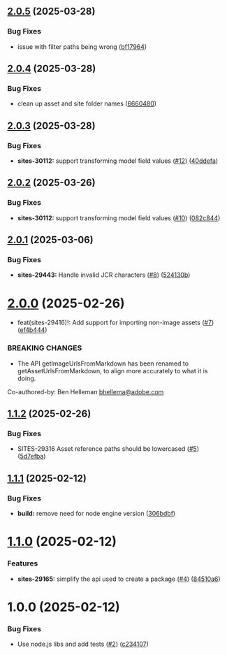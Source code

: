 ## [2.0.5](https://github.com/adobe/helix-importer-jcr-packaging/compare/v2.0.4...v2.0.5) (2025-03-28)


### Bug Fixes

* issue with filter paths being wrong ([bf17964](https://github.com/adobe/helix-importer-jcr-packaging/commit/bf1796403efe99c5df99ca58f2a273a3921cfd17))

## [2.0.4](https://github.com/adobe/helix-importer-jcr-packaging/compare/v2.0.3...v2.0.4) (2025-03-28)


### Bug Fixes

* clean up asset and site folder names ([6660480](https://github.com/adobe/helix-importer-jcr-packaging/commit/6660480f38823d785b9330e424f3055428afa69d))

## [2.0.3](https://github.com/adobe/helix-importer-jcr-packaging/compare/v2.0.2...v2.0.3) (2025-03-28)


### Bug Fixes

* **sites-30112:** support transforming model field values ([#12](https://github.com/adobe/helix-importer-jcr-packaging/issues/12)) ([40ddefa](https://github.com/adobe/helix-importer-jcr-packaging/commit/40ddefa53bc0c9bc318d0718c49da60e687ac138))

## [2.0.2](https://github.com/adobe/helix-importer-jcr-packaging/compare/v2.0.1...v2.0.2) (2025-03-26)


### Bug Fixes

* **sites-30112:** support transforming model field values ([#10](https://github.com/adobe/helix-importer-jcr-packaging/issues/10)) ([082c844](https://github.com/adobe/helix-importer-jcr-packaging/commit/082c84489dff628c4c51b02af2ab11de92cc50b8))

## [2.0.1](https://github.com/adobe/helix-importer-jcr-packaging/compare/v2.0.0...v2.0.1) (2025-03-06)


### Bug Fixes

* **sites-29443:** Handle invalid JCR characters ([#8](https://github.com/adobe/helix-importer-jcr-packaging/issues/8)) ([524130b](https://github.com/adobe/helix-importer-jcr-packaging/commit/524130be1147cd18c281aa3abf8bd4647160099f))

# [2.0.0](https://github.com/adobe/helix-importer-jcr-packaging/compare/v1.1.2...v2.0.0) (2025-02-26)


* feat(sites-29416)!: Add support for importing non-image assets ([#7](https://github.com/adobe/helix-importer-jcr-packaging/issues/7)) ([ef4b444](https://github.com/adobe/helix-importer-jcr-packaging/commit/ef4b444785280eeaf5bab42af3a41109e60bcf25))


### BREAKING CHANGES

* The API getImageUrlsFromMarkdown has been renamed to getAssetUrlsFromMarkdown, to align more accurately to what it is doing.

Co-authored-by: Ben Helleman <bhellema@adobe.com>

## [1.1.2](https://github.com/adobe/helix-importer-jcr-packaging/compare/v1.1.1...v1.1.2) (2025-02-26)


### Bug Fixes

* SITES-29316 Asset reference paths should be lowercased ([#5](https://github.com/adobe/helix-importer-jcr-packaging/issues/5)) ([5d7efba](https://github.com/adobe/helix-importer-jcr-packaging/commit/5d7efbae6a063a81e55649b6eec940e3f42471ba))

## [1.1.1](https://github.com/adobe/helix-importer-jcr-packaging/compare/v1.1.0...v1.1.1) (2025-02-12)


### Bug Fixes

* **build:** remove need for node engine version ([306bdbf](https://github.com/adobe/helix-importer-jcr-packaging/commit/306bdbf868e31ba0b942eeaf23372cecfb232f81))

# [1.1.0](https://github.com/adobe/helix-importer-jcr-packaging/compare/v1.0.0...v1.1.0) (2025-02-12)


### Features

* **sites-29165:** simplify the api used to create a package ([#4](https://github.com/adobe/helix-importer-jcr-packaging/issues/4)) ([84510a6](https://github.com/adobe/helix-importer-jcr-packaging/commit/84510a65449343cb7498373aa036d562243ede59))

# 1.0.0 (2025-02-12)


### Bug Fixes

* Use node.js libs and add tests ([#2](https://github.com/adobe/helix-importer-jcr-packaging/issues/2)) ([c234107](https://github.com/adobe/helix-importer-jcr-packaging/commit/c234107f688926bdd50316701027ec92701f60dd))
